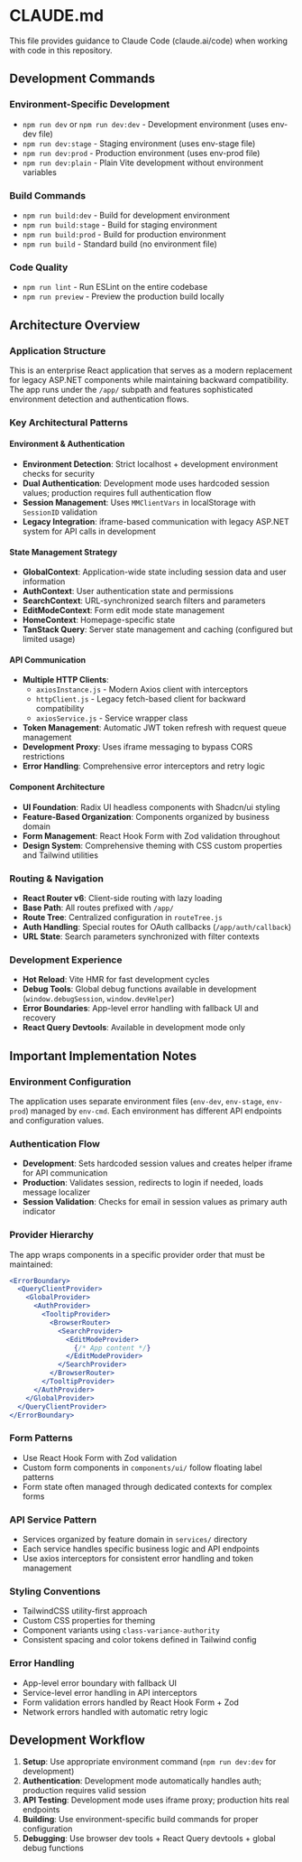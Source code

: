 # CLAUDE.md

This file provides guidance to Claude Code (claude.ai/code) when working with code in this repository.

## Development Commands

### Environment-Specific Development
- `npm run dev` or `npm run dev:dev` - Development environment (uses env-dev file)
- `npm run dev:stage` - Staging environment (uses env-stage file)
- `npm run dev:prod` - Production environment (uses env-prod file)
- `npm run dev:plain` - Plain Vite development without environment variables

### Build Commands
- `npm run build:dev` - Build for development environment
- `npm run build:stage` - Build for staging environment
- `npm run build:prod` - Build for production environment
- `npm run build` - Standard build (no environment file)

### Code Quality
- `npm run lint` - Run ESLint on the entire codebase
- `npm run preview` - Preview the production build locally

## Architecture Overview

### Application Structure
This is an enterprise React application that serves as a modern replacement for legacy ASP.NET components while maintaining backward compatibility. The app runs under the `/app/` subpath and features sophisticated environment detection and authentication flows.

### Key Architectural Patterns

#### Environment & Authentication
- **Environment Detection**: Strict localhost + development environment checks for security
- **Dual Authentication**: Development mode uses hardcoded session values; production requires full authentication flow
- **Session Management**: Uses `MMClientVars` in localStorage with `SessionID` validation
- **Legacy Integration**: iframe-based communication with legacy ASP.NET system for API calls in development

#### State Management Strategy
- **GlobalContext**: Application-wide state including session data and user information
- **AuthContext**: User authentication state and permissions
- **SearchContext**: URL-synchronized search filters and parameters
- **EditModeContext**: Form edit mode state management
- **HomeContext**: Homepage-specific state
- **TanStack Query**: Server state management and caching (configured but limited usage)

#### API Communication
- **Multiple HTTP Clients**:
  - `axiosInstance.js` - Modern Axios client with interceptors
  - `httpClient.js` - Legacy fetch-based client for backward compatibility
  - `axiosService.js` - Service wrapper class
- **Token Management**: Automatic JWT token refresh with request queue management
- **Development Proxy**: Uses iframe messaging to bypass CORS restrictions
- **Error Handling**: Comprehensive error interceptors and retry logic

#### Component Architecture
- **UI Foundation**: Radix UI headless components with Shadcn/ui styling
- **Feature-Based Organization**: Components organized by business domain
- **Form Management**: React Hook Form with Zod validation throughout
- **Design System**: Comprehensive theming with CSS custom properties and Tailwind utilities

### Routing & Navigation
- **React Router v6**: Client-side routing with lazy loading
- **Base Path**: All routes prefixed with `/app/`
- **Route Tree**: Centralized configuration in `routeTree.js`
- **Auth Handling**: Special routes for OAuth callbacks (`/app/auth/callback`)
- **URL State**: Search parameters synchronized with filter contexts

### Development Experience
- **Hot Reload**: Vite HMR for fast development cycles
- **Debug Tools**: Global debug functions available in development (`window.debugSession`, `window.devHelper`)
- **Error Boundaries**: App-level error handling with fallback UI and recovery
- **React Query Devtools**: Available in development mode only

## Important Implementation Notes

### Environment Configuration
The application uses separate environment files (`env-dev`, `env-stage`, `env-prod`) managed by `env-cmd`. Each environment has different API endpoints and configuration values.

### Authentication Flow
- **Development**: Sets hardcoded session values and creates helper iframe for API communication
- **Production**: Validates session, redirects to login if needed, loads message localizer
- **Session Validation**: Checks for email in session values as primary auth indicator

### Provider Hierarchy
The app wraps components in a specific provider order that must be maintained:
```jsx
<ErrorBoundary>
  <QueryClientProvider>
    <GlobalProvider>
      <AuthProvider>
        <TooltipProvider>
          <BrowserRouter>
            <SearchProvider>
              <EditModeProvider>
                {/* App content */}
              </EditModeProvider>
            </SearchProvider>
          </BrowserRouter>
        </TooltipProvider>
      </AuthProvider>
    </GlobalProvider>
  </QueryClientProvider>
</ErrorBoundary>
```

### Form Patterns
- Use React Hook Form with Zod validation
- Custom form components in `components/ui/` follow floating label patterns
- Form state often managed through dedicated contexts for complex forms

### API Service Pattern
- Services organized by feature domain in `services/` directory
- Each service handles specific business logic and API endpoints
- Use axios interceptors for consistent error handling and token management

### Styling Conventions
- TailwindCSS utility-first approach
- Custom CSS properties for theming
- Component variants using `class-variance-authority`
- Consistent spacing and color tokens defined in Tailwind config

### Error Handling
- App-level error boundary with fallback UI
- Service-level error handling in API interceptors
- Form validation errors handled by React Hook Form + Zod
- Network errors handled with automatic retry logic

## Development Workflow

1. **Setup**: Use appropriate environment command (`npm run dev:dev` for development)
2. **Authentication**: Development mode automatically handles auth; production requires valid session
3. **API Testing**: Development mode uses iframe proxy; production hits real endpoints
4. **Building**: Use environment-specific build commands for proper configuration
5. **Debugging**: Use browser dev tools + React Query devtools + global debug functions